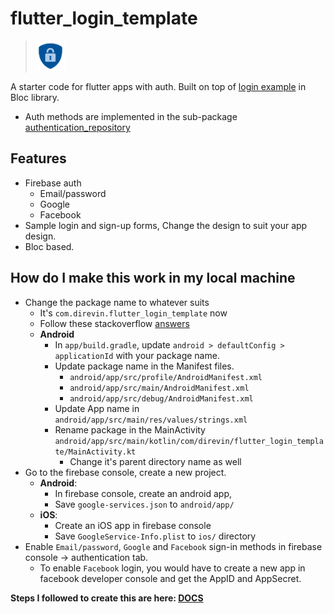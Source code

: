 # flutter_login_template
> <img src="assets/auth_logo.png" width="48">

A starter code for flutter apps with auth.
Built on top of [login example](https://github.com/felangel/bloc/tree/master/examples/flutter_firebase_login) in Bloc library.
- Auth methods are implemented in the sub-package [authentication_repository](https://github.com/vinayakvivek/flutter-login-template/tree/master/packages/authentication_repository)

## Features
- Firebase auth
  - Email/password
  - Google
  - Facebook
- Sample login and sign-up forms, Change the design to suit your app design.
- Bloc based.

## How do I make this work in my local machine
- Change the package name to whatever suits
  - It's `com.direvin.flutter_login_template` now
  - Follow these stackoverflow [answers](https://stackoverflow.com/questions/51534616/how-to-change-package-name-in-flutter)
  - **Android**
    - In `app/build.gradle`, update `android > defaultConfig > applicationId` with your package name.
    - Update package name in the Manifest files.
      - `android/app/src/profile/AndroidManifest.xml`
      - `android/app/src/main/AndroidManifest.xml`
      - `android/app/src/debug/AndroidManifest.xml`
    - Update App name in `android/app/src/main/res/values/strings.xml`
    - Rename package in the MainActivity `android/app/src/main/kotlin/com/direvin/flutter_login_template/MainActivity.kt`
      - Change it's parent directory name as well
- Go to the firebase console, create a new project.
  - **Android**:
    - In firebase console, create an android app,
    - Save `google-services.json` to `android/app/`
  - **iOS**:
    - Create an iOS app in firebase console
    - Save `GoogleService-Info.plist` to `ios/` directory
- Enable `Email/password`, `Google` and `Facebook` sign-in methods in firebase console -> authentication tab.
  - To enable `Facebook` login, you would have to create a new app in facebook developer console and get the AppID and AppSecret.

**Steps I followed to create this are here: [DOCS](https://github.com/vinayakvivek/flutter-login-template/blob/master/DOCS.md)**

